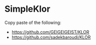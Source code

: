 # SimpleKlor

Copy paste of the following:

- https://github.com/GEIGEIGEIST/KLOR
- https://github.com/sadekbaroudi/KLOR

